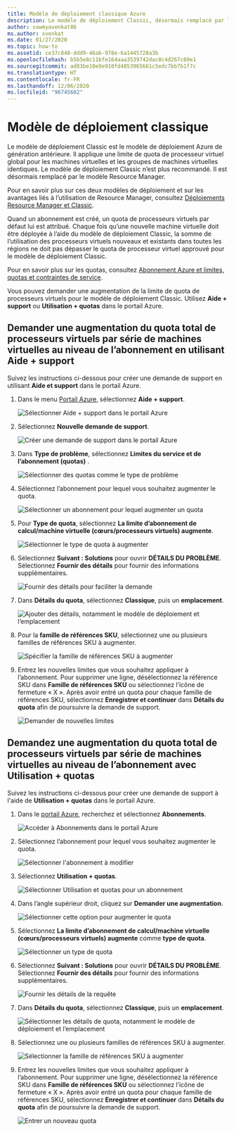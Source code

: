 ```yaml
---
title: Modèle de déploiement classique Azure
description: Le modèle de déploiement Classic, désormais remplacé par le modèle Resource Manager, applique une limite de quota de processeurs virtuels globale aux machines virtuelles et groupes de machines virtuelles identiques.
author: sowmyavenkat86
ms.author: svenkat
ms.date: 01/27/2020
ms.topic: how-to
ms.assetid: ce37c848-ddd9-46ab-978e-6a1445728a3b
ms.openlocfilehash: b5b5e8c11bfe164aaa3539742dac8c4d267c69e1
ms.sourcegitcommit: ad83be10e9e910fd4853965661c5edc7bb7b1f7c
ms.translationtype: HT
ms.contentlocale: fr-FR
ms.lasthandoff: 12/06/2020
ms.locfileid: "96745602"
---
```

# <a name="classic-deployment-model"></a>Modèle de déploiement classique

Le modèle de déploiement Classic est le modèle de déploiement Azure de génération antérieure. Il applique une limite de quota de processeur virtuel global pour les machines virtuelles et les groupes de machines virtuelles identiques. Le modèle de déploiement Classic n’est plus recommandé. Il est désormais remplacé par le modèle Resource Manager.

Pour en savoir plus sur ces deux modèles de déploiement et sur les avantages liés à l’utilisation de Resource Manager, consultez [Déploiements Resource Manager et Classic](../../azure-resource-manager/management/deployment-models.md).

Quand un abonnement est créé, un quota de processeurs virtuels par défaut lui est attribué. Chaque fois qu’une nouvelle machine virtuelle doit être déployée à l’aide du modèle de déploiement Classic, la somme de l’utilisation des processeurs virtuels nouveaux et existants dans toutes les régions ne doit pas dépasser le quota de processeur virtuel approuvé pour le modèle de déploiement Classic.

Pour en savoir plus sur les quotas, consultez [Abonnement Azure et limites, quotas et contraintes de service](../../azure-resource-manager/management/azure-subscription-service-limits.md).

Vous pouvez demander une augmentation de la limite de quota de processeurs virtuels pour le modèle de déploiement Classic. Utilisez **Aide + support** ou **Utilisation + quotas** dans le portail Azure.

## <a name="request-per-vm-series-vcpu-quota-increase-at-subscription-level-using-help--support"></a>Demander une augmentation du quota total de processeurs virtuels par série de machines virtuelles au niveau de l’abonnement en utilisant Aide + support

Suivez les instructions ci-dessous pour créer une demande de support en utilisant **Aide et support** dans le portail Azure.

1. Dans le menu [Portail Azure](https://portal.azure.com), sélectionnez **Aide + support**.

   ![Sélectionner Aide + support dans le portail Azure](./media/resource-manager-core-quotas-request/help-plus-support.png)

1. Sélectionnez **Nouvelle demande de support**.

   ![Créer une demande de support dans le portail Azure](./media/resource-manager-core-quotas-request/new-support-request.png)

1. Dans **Type de problème**, sélectionnez **Limites du service et de l’abonnement (quotas)** .

   ![Sélectionner des quotas comme le type de problème](./media/resource-manager-core-quotas-request/select-quota-issue-type.png)

1. Sélectionnez l’abonnement pour lequel vous souhaitez augmenter le quota.

   ![Sélectionner un abonnement pour lequel augmenter un quota](./media/resource-manager-core-quotas-request/select-subscription-support-request.png)

1. Pour **Type de quota**, sélectionnez **La limite d’abonnement de calcul/machine virtuelle (cœurs/processeurs virtuels) augmente**.

   ![Sélectionner le type de quota à augmenter](./media/resource-manager-core-quotas-request/select-quota-type.png)

1. Sélectionnez **Suivant : Solutions** pour ouvrir **DÉTAILS DU PROBLÈME**. Sélectionnez **Fournir des détails** pour fournir des informations supplémentaires.

   ![Fournir des détails pour faciliter la demande](./media/resource-manager-core-quotas-request/provide-details-link.png)

1. Dans **Détails du quota**, sélectionnez **Classique**, puis un **emplacement**.

   ![Ajouter des détails, notamment le modèle de déploiement et l’emplacement](./media/resource-manager-core-quotas-request/quota-details-classic.png)

1. Pour la **famille de références SKU**, sélectionnez une ou plusieurs familles de références SKU à augmenter.

   ![Spécifier la famille de références SKU à augmenter](./media/resource-manager-core-quotas-request/sku-family-classic.png)

1. Entrez les nouvelles limites que vous souhaitez appliquer à l’abonnement. Pour supprimer une ligne, désélectionnez la référence SKU dans **Famille de références SKU** ou sélectionnez l’icône de fermeture « X ». Après avoir entré un quota pour chaque famille de références SKU, sélectionnez **Enregistrer et continuer** dans **Détails du quota** afin de poursuivre la demande de support.

   ![Demander de nouvelles limites](./media/resource-manager-core-quotas-request/new-limits-classic.png)

## <a name="request-per-vm-series-vcpu-quota-increase-at-subscription-level-using-usage--quotas"></a>Demandez une augmentation du quota total de processeurs virtuels par série de machines virtuelles au niveau de l’abonnement avec Utilisation + quotas

Suivez les instructions ci-dessous pour créer une demande de support à l'aide de **Utilisation + quotas** dans le portail Azure.

1. Dans le [portail Azure](https://portal.azure.com), recherchez et sélectionnez **Abonnements**.

   ![Accéder à Abonnements dans le portail Azure](./media/resource-manager-core-quotas-request/search-for-subscriptions.png)

1. Sélectionnez l’abonnement pour lequel vous souhaitez augmenter le quota.

   ![Sélectionner l'abonnement à modifier](./media/resource-manager-core-quotas-request/select-subscription-change-quota.png)

1. Sélectionnez **Utilisation + quotas**.

   ![Sélectionner Utilisation et quotas pour un abonnement](./media/resource-manager-core-quotas-request/select-usage-plus-quotas.png)

1. Dans l’angle supérieur droit, cliquez sur **Demander une augmentation**.

   ![Sélectionner cette option pour augmenter le quota](./media/resource-manager-core-quotas-request/request-increase-from-subscription.png)

1. Sélectionnez **La limite d’abonnement de calcul/machine virtuelle (cœurs/processeurs virtuels) augmente** comme **type de quota**.

   ![Sélectionner un type de quota](./media/resource-manager-core-quotas-request/select-quota-type.png)

1. Sélectionnez **Suivant : Solutions** pour ouvrir **DÉTAILS DU PROBLÈME**. Sélectionnez **Fournir des détails** pour fournir des informations supplémentaires.

   ![Fournir les détails de la requête](./media/resource-manager-core-quotas-request/provide-details-link.png)

1. Dans **Détails du quota**, sélectionnez **Classique**, puis un **emplacement**.

   ![Sélectionner les détails de quota, notamment le modèle de déploiement et l’emplacement](./media/resource-manager-core-quotas-request/quota-details-classic.png)

1. Sélectionnez une ou plusieurs familles de références SKU à augmenter.

   ![Sélectionner la famille de références SKU à augmenter](./media/resource-manager-core-quotas-request/sku-family-classic.png)

1. Entrez les nouvelles limites que vous souhaitez appliquer à l’abonnement. Pour supprimer une ligne, désélectionnez la référence SKU dans **Famille de références SKU** ou sélectionnez l’icône de fermeture « X ». Après avoir entré un quota pour chaque famille de références SKU, sélectionnez **Enregistrer et continuer** dans **Détails du quota** afin de poursuivre la demande de support.

   ![Entrer un nouveau quota](./media/resource-manager-core-quotas-request/new-limits-classic.png)

